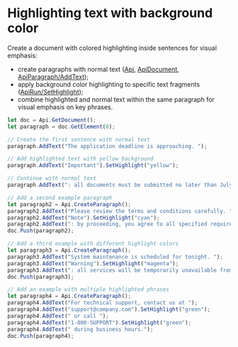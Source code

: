 # Highlighting text with background color

Create a document with colored highlighting inside sentences for visual emphasis:

- create paragraphs with normal text ([Api](/docs/office-api/usage-api/text-document-api/Api/Api.md), [ApiDocument](/docs/office-api/usage-api/text-document-api/ApiDocument/ApiDocument.md), [ApiParagraph/AddText](/docs/office-api/usage-api/text-document-api/ApiParagraph/Methods/AddText.md));
- apply background color highlighting to specific text fragments ([ApiRun/SetHighlight](/docs/office-api/usage-api/text-document-api/ApiRun/Methods/SetHighlight.md));
- combine highlighted and normal text within the same paragraph for visual emphasis on key phrases.

``` ts editor-docx
let doc = Api.GetDocument();
let paragraph = doc.GetElement(0);

// Create the first sentence with normal text
paragraph.AddText("The application deadline is approaching. ");

// Add highlighted text with yellow background
paragraph.AddText("Important").SetHighlight("yellow");

// Continue with normal text
paragraph.AddText(": all documents must be submitted no later than July 15. Late submissions will not be accepted.");

// Add a second example paragraph
let paragraph2 = Api.CreateParagraph();
paragraph2.AddText("Please review the terms and conditions carefully. ");
paragraph2.AddText("Note").SetHighlight("cyan");
paragraph2.AddText(": by proceeding, you agree to all specified requirements and deadlines.");
doc.Push(paragraph2);

// Add a third example with different highlight colors
let paragraph3 = Api.CreateParagraph();
paragraph3.AddText("System maintenance is scheduled for tonight. ");
paragraph3.AddText("Warning").SetHighlight("magenta");
paragraph3.AddText(": all services will be temporarily unavailable from 2:00 AM to 4:00 AM EST.");
doc.Push(paragraph3);

// Add an example with multiple highlighted phrases
let paragraph4 = Api.CreateParagraph();
paragraph4.AddText("For technical support, contact us at ");
paragraph4.AddText("support@company.com").SetHighlight("green");
paragraph4.AddText(" or call ");
paragraph4.AddText("1-800-SUPPORT").SetHighlight("green");
paragraph4.AddText(" during business hours.");
doc.Push(paragraph4);
```
